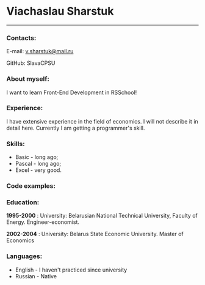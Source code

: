 # Viachaslau Sharstuk
---
### Contacts:
E-mail: v.sharstuk@mail.ru



GitHub: SlavaCPSU

### About myself:
I want to learn Front-End Development in RSSchool!

### Experience:
I have extensive experience in the field of economics. I will not describe it in detail here. Currently I am getting a programmer's skill.

### Skills:
* Basic - long ago;
* Pascal - long ago;
* Excel - very good.

### Code examples:


### Education:
**1995-2000**
: University: Belarusian National Technical University, Faculty of Energy. Engineer-economist.

**2002-2004**
: University: Belarus State Economic University. Master of Economics

### Languages:
* English - I haven't practiced since university
* Russian - Native